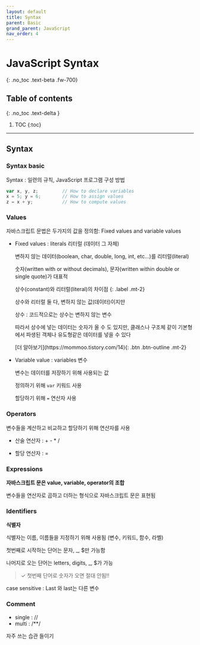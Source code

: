 ```yaml
---
layout: default
title: Syntax
parent: Basic
grand_parent: JavaScript
nav_order: 4
---
```


# JavaScript Syntax
{: .no_toc .text-beta .fw-700}

## Table of contents
{: .no_toc .text-delta }

1. TOC
{:toc}

---

## Syntax

### Syntax basic

Syntax : 일련의 규칙, JavaScript 프로그램 구성 방법

```js
var x, y, z;         // How to declare variables
x = 5; y = 6;        // How to assign values
z = x + y;           // How to compute values
```

### Values 

자바스크립트 문법은 두가지의 값을 정의함: Fixed values and variable values

* Fixed values : literals 리터럴 (데이터 그 자체)
    
    변하지 않는 데이터(boolean, char, double, long, int, etc...)를 리터럴(literal)

    숫자(written with or without decimals), 문자(written within double or single quote)가 대표적 

    상수(constant)와 리터럴(literal)의 차이점
    {: .label .mt-2}
    <div class="code-example" markdown="1">
    상수와 리터럴 둘 다, 변하지 않는 값(데이터)이지만

    상수 : 코드적으로는 상수는 변하지 않는 변수

    따라서 상수에 넣는 데이터는 숫자가 올 수 도 있지만, 클래스나 구조체 같이 기본형에서 파생된 객체나 유도형같은 데이터를 넣을 수 있다
    </div>
    <span class="fs-2">
    [더 알아보기](https://mommoo.tistory.com/14){: .btn  .btn-outline .mt-2}
    </span>

* Variable value : variables 변수

    변수는 데이터를 저장하기 위해 사용되는 값
    
    정의하기 위해 `var` 키워드 사용
    
    할당하기 위해 `=` 연산자 사용

### Operators

변수들을 계산하고 비교하고 할당하기 위해 연산자를 사용

* 산술 연산자 : + - * / 

* 할당 연산자 : =

### Expressions

**자바스크립트 문은 value, variable, operator의 조합**

변수들을 연산자로 곱하고 더하는 형식으로 자바스크립트 문은 표현됨

### Identifiers

**식별자**

식별자는 이름, 이름들을 지정하기 위해 사용됨 (변수, 키워드, 함수, 라벨)

첫번째로 시작하는 단어는 문자, _, $만 가능함

나머지로 오는 단어는 letters, digits, _, $가 가능

> ✓ 첫번째 단어로 숫자가 오면 절대 안됨!!

case sensitive : Last 와 last는 다른 변수

### Comment

* single : //
* multi : /**/

자주 쓰는 습관 들이기

